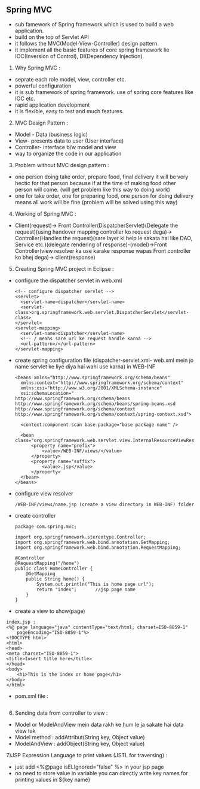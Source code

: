 ## Spring MVC
- sub famework of Spring framework which is used to build a web application.
- build on the top of Servlet API
- it follows the MVC(Model-View-Controller) design pattern.
- it implement all the basic features of core spring framework lie IOC(Inversion of Control), DI(Dependency Injection).

1) Why Spring MVC : 
- seprate each role model, view, controller etc.
- powerful configuration
- it is sub framework of spring framework. use of spring core features like IOC etc.
- rapid application development
- it is flexible, easy to test and much features.

2) MVC Design Pattern :
- Model - Data (business logic)
- View- presents data to user (User interface)
- Controller- interface b/w model and view
- way to organize the code in our application

3) Problem without MVC design pattern :
- one person doing take order, prepare food, final delivery it will be very hectic for that person because if at the time of making food other person will come. (will get problem like this way to doing work)
- one for take order, one for preparing food, one person for doing delivery means all work will be fine (problem will be solved using this way)

4) Working of Spring MVC :
- Client(request)-> Front Controller(DispatcherServlet)(Delegate the request)(using handover mapping controller ko request dega)-> Controller(Handles the request)(sare layer ki help le sakata hai like DAO, Service etc.)(delegate rendering of response)-(model)->Front Controller(view resolver ka use karake response wapas Front controller ko bhej dega)-> client(response) 

5) Creating Spring MVC project in Eclipse :
- configure the dispatcher servlet in web.xml
  ```
  <!-- configure dispatcher servlet -->
  <servlet>
  	<servlet-name>dispatcher</servlet-name>
  	<servlet-class>org.springframework.web.servlet.DispatcherServlet</servlet-class>
  </servlet>
  <servlet-mapping>
  	<servlet-name>dispatcher</servlet-name>
  	<!-- / means sare url ke request handle karna -->
  	<url-pattern>/</url-pattern>
  </servlet-mapping>
  ```
- create spring configuration file (dispatcher-servlet.xml- web.xml mein jo name servlet ke liye diya hai wahi use karna) in WEB-INF 
  ```
  <beans xmlns="http://www.springframework.org/schema/beans"
	xmlns:context="http://www.springframework.org/schema/context"
	xmlns:xsi="http://www.w3.org/2001/XMLSchema-instance"
	xsi:schemaLocation="
  http://www.springframework.org/schema/beans
  http://www.springframework.org/schema/beans/spring-beans.xsd
  http://www.springframework.org/schema/context
  http://www.springframework.org/schema/context/spring-context.xsd">
 
	<context:component-scan base-package="base package name" />
 
	<bean class="org.springframework.web.servlet.view.InternalResourceViewResolver">
		<property name="prefix">
			<value>/WEB-INF/views/</value>
		</property>
		<property name="suffix">
			<value>.jsp</value>
		</property>
	</bean>
  </beans>
  ```
- configure view resolver
  ```
  /WEB-INF/views/name.jsp (create a view directory in WEB-INF) folder
  ```
- create controller
  ```
  package com.spring.mvc;

  import org.springframework.stereotype.Controller;
  import org.springframework.web.bind.annotation.GetMapping;
  import org.springframework.web.bind.annotation.RequestMapping;

  @Controller
  @RequestMapping("/home")
  public class HomeController {
	  @GetMapping
	  public String home() {
		  System.out.println("This is home page url");
		  return "index";		//jsp page name
	  }
  }
  ```
- create a view to show(page)
```
index.jsp :
<%@ page language="java" contentType="text/html; charset=ISO-8859-1"
    pageEncoding="ISO-8859-1"%>
<!DOCTYPE html>
<html>
<head>
<meta charset="ISO-8859-1">
<title>Insert title here</title>
</head>
<body>
	<h1>This is the index or home page</h1>
</body>
</html>
```

- pom.xml file :
```

```

6) Sending data from controller to view :
- Model or ModelAndView mein data rakh ke hum le ja sakate hai data view tak
- Model method : addAttribut(String key, Object value)
- ModelAndView : addObject(String key, Object value)

7)JSP Expression Language to print values (JSTL for traversing) :
- just add <%@page isELIgnored="false" %> in your jsp page 
- no need to store value in variable you can directly write key names for printing values in ${key name}
